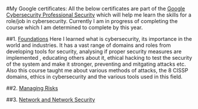 #My Google certificates:
All the below certificates are part of the [Google Cybersecurity Professional Security](https://www.coursera.org/google-certificates/cybersecurity-certificate) which will help me learn the skills for a role/job in cybersecurity. Currently I am in progress of completing the course which I am determined to complete by this year.

##1. [Foundations](https://coursera.org/share/6104139b5fcd960c27bc08a531f3ec6a)
     Here I learned what is cybersecurity, its importance in the world and industries. It has a vast range of domains and roles from developing tools for security, analysing if proper security measures are 
     implemented , educating others about it, ethical hacking to test the security of the system and make it stronger, preventing and mitgating attacks etc. Also this course taught me about various methods of 
     attacks, the 8 CISSP domains, ethics in cybersecurity and the various tools used in this field.
     
##2. [Managing Risks](https://coursera.org/share/18efaf0c33a4dc00688ac7fc9670053c)
   
##3. [Network and Network Security](https://coursera.org/share/dcfcd4b839cd64f5bf2d93c41b5e15c8)
